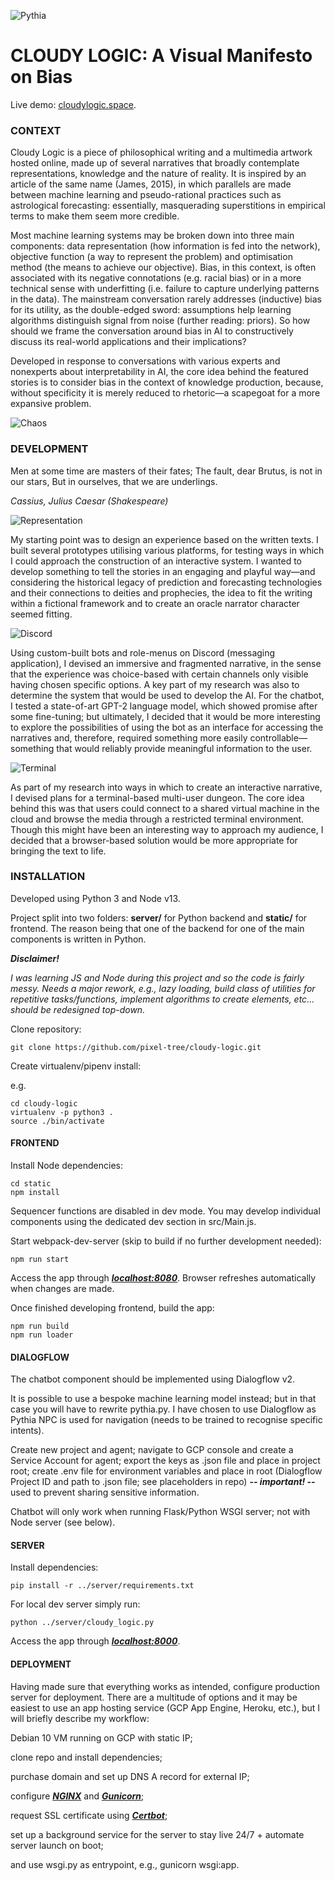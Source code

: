 ![Pythia](./README/pythia.gif)

# CLOUDY LOGIC: A Visual Manifesto on Bias

Live demo: [cloudylogic.space](https://cloudylogic.space).

### CONTEXT

Cloudy Logic is a piece of philosophical writing and a multimedia artwork hosted online, made up of several narratives that broadly contemplate representations, knowledge and the nature of reality. It is inspired by an article of the same name (James, 2015), in which parallels are made between machine learning and pseudo-rational practices such as astrological forecasting: essentially, masquerading superstitions in empirical terms to make them seem more credible.

Most machine learning systems may be broken down into three main components: data representation (how information is fed into the network), objective function (a way to represent the problem) and optimisation method (the means to achieve our objective). Bias, in this context, is often associated with its negative connotations (e.g. racial bias) or in a more technical sense with underfitting (i.e. failure to capture underlying patterns in the data). The mainstream conversation rarely addresses (inductive) bias for its utility, as the double-edged sword: assumptions help learning algorithms distinguish signal from noise (further reading: priors). So how should we frame the conversation around bias in AI to constructively discuss its real-world applications and their implications?

Developed in response to conversations with various experts and nonexperts about interpretability in AI, the core idea behind the featured stories is to consider bias in the context of knowledge production, because, without specificity it is merely reduced to rhetoric—a scapegoat for a more expansive problem.

![Chaos](./README/chaos.gif)

### DEVELOPMENT

Men at some time are masters of their fates;
The fault, dear Brutus, is not in our stars,
But in ourselves, that we are underlings.

*Cassius, Julius Caesar (Shakespeare)*

![Representation](./README/representation.png)

My starting point was to design an experience based on the written texts. I built several prototypes utilising various platforms, for testing ways in which I could approach the construction of an interactive system. I wanted to develop something to tell the stories in an engaging and playful way—and considering the historical legacy of prediction and forecasting technologies and their connections to deities and prophecies, the idea to fit the writing within a fictional framework and to create an oracle narrator character seemed fitting.

![Discord](./README/discord.png)

Using custom-built bots and role-menus on Discord (messaging application), I devised an immersive and fragmented narrative, in the sense that the experience was choice-based with certain channels only visible having chosen specific options. A key part of my research was also to determine the system that would be used to develop the AI. For the chatbot, I tested a state-of-art GPT-2 language model, which showed promise after some fine-tuning; but ultimately, I decided that it would be more interesting to explore the possibilities of using the bot as an interface for accessing the narratives and, therefore, required something more easily controllable—something that would reliably provide meaningful information to the user.

![Terminal](./README/terminal.png)

As part of my research into ways in which to create an interactive narrative, I devised plans for a terminal-based multi-user dungeon. The core idea behind this was that users could connect to a shared virtual machine in the cloud and browse the media through a restricted terminal environment. Though this might have been an interesting way to approach my audience, I decided that a browser-based solution would be more appropriate for bringing the text to life.

### INSTALLATION

Developed using Python 3 and Node v13.

Project split into two folders: **server/** for Python backend and **static/** for frontend. The reason being that one of the backend for one of the main components is written in Python.

***Disclaimer!***

*I was learning JS and Node during this project and so the code is fairly messy. Needs a major rework, e.g., lazy loading, build class of utilities for repetitive tasks/functions, implement algorithms to create elements, etc... should be redesigned top-down.*

Clone repository:

```
git clone https://github.com/pixel-tree/cloudy-logic.git
```

Create virtualenv/pipenv install:

e.g.

```
cd cloudy-logic
virtualenv -p python3 .
source ./bin/activate
```

#### FRONTEND

Install Node dependencies:

```
cd static
npm install
```

Sequencer functions are disabled in dev mode. You may develop individual components using the dedicated dev section in src/Main.js.

Start webpack-dev-server (skip to build if no further development needed):

```
npm run start
```

Access the app through ***[localhost:8080](http://localhost:8080)***. Browser refreshes automatically when changes are made.

Once finished developing frontend, build the app:

```
npm run build
npm run loader
```

#### DIALOGFLOW

The chatbot component should be implemented using Dialogflow v2.

It is possible to use a bespoke machine learning model instead; but in that case you will have to rewrite pythia.py. I have chosen to use Dialogflow as Pythia NPC is used for navigation (needs to be trained to recognise specific intents).

Create new project and agent; navigate to GCP console and create a Service Account for agent; export the keys as .json file and place in project root; create .env file for environment variables and place in root (Dialogflow Project ID and path to .json file; see placeholders in repo) ***-- important! --*** used to prevent sharing sensitive information.

Chatbot will only work when running Flask/Python WSGI server; not with Node server (see below).

#### SERVER

Install dependencies:

```
pip install -r ../server/requirements.txt
```

For local dev server simply run:

```
python ../server/cloudy_logic.py
```

Access the app through ***[localhost:8000](http://localhost:8000)***.

#### DEPLOYMENT

Having made sure that everything works as intended, configure production server for deployment. There are a multitude of options and it may be easiest to use an app hosting service (GCP App Engine, Heroku, etc.), but I will briefly describe my workflow:

Debian 10 VM running on GCP with static IP;

clone repo and install dependencies;

purchase domain and set up DNS A record for external IP;

configure ***[NGINX](http://nginx.org/en/docs/beginners_guide.html#conf_structure)*** and ***[Gunicorn](https://docs.gunicorn.org/en/stable/index.html)***;

request SSL certificate using ***[Certbot](https://certbot.eff.org/lets-encrypt/ubuntubionic-nginx)***;

set up a background service for the server to stay live 24/7 + automate server launch on boot;

and use wsgi.py as entrypoint, e.g., gunicorn wsgi:app.
